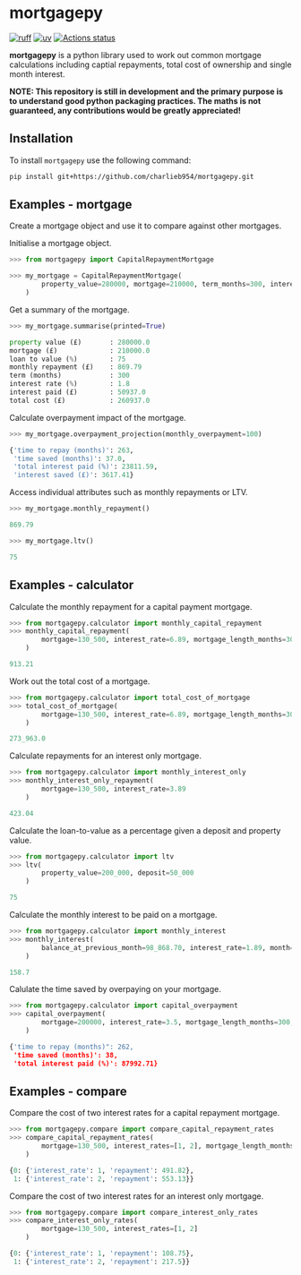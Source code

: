 # mortgagepy

[![ruff](https://img.shields.io/endpoint?url=https://raw.githubusercontent.com/astral-sh/ruff/main/assets/badge/v2.json)](https://github.com/astral-sh/ruff)
[![uv](https://img.shields.io/endpoint?url=https://raw.githubusercontent.com/astral-sh/uv/main/assets/badge/v0.json)](https://github.com/astral-sh/uv)
[![Actions status](https://github.com/charlieb954/mortgagepy/actions/workflows/ci.yml/badge.svg)](https://github.com/charlieb954/mortgagepy/actions)
<!-- ![PyPI version](https://img.shields.io/pypi/v/mortgagepy.svg) -->

**mortgagepy** is a python library used to work out common mortgage calculations
including captial repayments, total cost of ownership and single month interest.

**NOTE: This repository is still in development and the primary purpose is to
understand good python packaging practices. The maths is not guaranteed,
any contributions would be greatly appreciated!**

## Installation

To install `mortgagepy` use the following command:

```bash
pip install git+https://github.com/charlieb954/mortgagepy.git
```

## Examples - mortgage

Create a mortgage object and use it to compare against other mortgages.

Initialise a mortgage object.

```python
>>> from mortgagepy import CapitalRepaymentMortgage

>>> my_mortgage = CapitalRepaymentMortgage(
        property_value=280000, mortgage=210000, term_months=300, interest_rate=1.8
    )
```

Get a summary of the mortgage.

```python
>>> my_mortgage.summarise(printed=True)

property value (£)       : 280000.0
mortgage (£)             : 210000.0
loan to value (%)        : 75
monthly repayment (£)    : 869.79
term (months)            : 300
interest rate (%)        : 1.8
interest paid (£)        : 50937.0
total cost (£)           : 260937.0
```

Calculate overpayment impact of the mortgage.

```python
>>> my_mortgage.overpayment_projection(monthly_overpayment=100)

{'time to repay (months)': 263,
 'time saved (months)': 37.0,
 'total interest paid (%)': 23811.59,
 'interest saved (£)': 3617.41}
```

Access individual attributes such as monthly repayments or LTV.

```python
>>> my_mortgage.monthly_repayment()

869.79
```

```python
>>> my_mortgage.ltv()

75
```

## Examples - calculator

Calculate the monthly repayment for a capital payment mortgage.

```python
>>> from mortgagepy.calculator import monthly_capital_repayment
>>> monthly_capital_repayment(
        mortgage=130_500, interest_rate=6.89, mortgage_length_months=300
    )

913.21
```

Work out the total cost of a mortgage.

```python
>>> from mortgagepy.calculator import total_cost_of_mortgage
>>> total_cost_of_mortgage(
        mortgage=130_500, interest_rate=6.89, mortgage_length_months=300
    )

273_963.0
```

Calculate repayments for an interest only mortgage.

```python
>>> from mortgagepy.calculator import monthly_interest_only
>>> monthly_interest_only_repayment(
        mortgage=130_500, interest_rate=3.89
    )

423.04
```

Calculate the loan-to-value as a percentage given a deposit and property value.

```python
>>> from mortgagepy.calculator import ltv
>>> ltv(
        property_value=200_000, deposit=50_000
    )

75
```

Calculate the monthly interest to be paid on a mortgage.

```python
>>> from mortgagepy.calculator import monthly_interest
>>> monthly_interest(
        balance_at_previous_month=98_868.70, interest_rate=1.89, month=10, year=2023
    )

158.7
```

Calulate the time saved by overpaying on your mortgage.

```python
>>> from mortgagepy.calculator import capital_overpayment
>>> capital_overpayment(
        mortgage=200000, interest_rate=3.5, mortgage_length_months=300, monthly_overpayment=100
    )

{'time to repay (months)": 262,
 'time saved (months)': 38,
 'total interest paid (%)': 87992.71}
```

## Examples - compare

Compare the cost of two interest rates for a capital repayment mortgage.

```python
>>> from mortgagepy.compare import compare_capital_repayment_rates
>>> compare_capital_repayment_rates(
        mortgage=130_500, interest_rates=[1, 2], mortgage_length_months=300
    )

{0: {'interest_rate': 1, 'repayment': 491.82},
 1: {'interest_rate': 2, 'repayment': 553.13}}
```

Compare the cost of two interest rates for an interest only mortgage.

```python
>>> from mortgagepy.compare import compare_interest_only_rates
>>> compare_interest_only_rates(
        mortgage=130_500, interest_rates=[1, 2]
    )

{0: {'interest_rate': 1, 'repayment': 108.75},
 1: {'interest_rate': 2, 'repayment': 217.5}}
```
